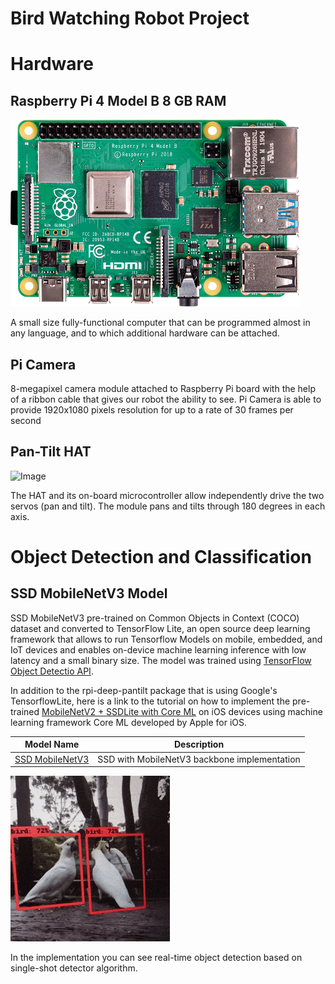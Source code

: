 # Bird Watching Robot Project


# Hardware 

## Raspberry Pi 4 Model B 8 GB RAM
![Image](rasp_pi_4_b_03_anw.png)

A small size fully-functional computer that can be programmed almost in any language, and to which additional hardware can be attached.

## Pi Camera

8-megapixel camera module attached to Raspberry Pi board with the help of a ribbon cable that gives our robot the ability to see. 
Pi Camera is able to provide 1920x1080 pixels resolution for up to a rate of 30 frames per second

## Pan-Tilt HAT 

![Image](20210218_150350.gif)

The HAT and its on-board microcontroller allow independently drive the two servos (pan and tilt). 
The module pans and tilts through 180 degrees in each axis.


# Object Detection and Classification 

## SSD MobileNetV3 Model

SSD MobileNetV3 pre-trained on Common Objects in Context (COCO) dataset and converted to TensorFlow Lite, an open source deep learning framework that allows to run Tensorflow Models on mobile, embedded, and IoT devices and enables on-device machine learning inference with low latency and a small binary size. 
The model was trained using [TensorFlow Object Detectio API](https://tensorflow-object-detection-api-tutorial.readthedocs.io/en/latest/ "TensorFlow Object Detection API").

In addition to the rpi-deep-pantilt package that is using Google's TensorflowLite, here is a link to the tutorial on how to implement the pre-trained [MobileNetV2 + SSDLite with Core ML](https://machinethink.net/blog/mobilenet-ssdlite-coreml/ "MobileNetV2 + SSDLite with Core ML") on iOS devices using machine learning framework Core ML developed by Apple for iOS.


| Model Name        | Description   |
| ----------------  | ------------- |
|  [SSD MobileNetV3](https://github.com/jennyrud01/rpi-deep-pantilt/tree/master/models/ "SSD MobileNetV3")  | SSD with MobileNetV3 backbone implementation   |


![Image](birds.gif)

In the implementation you can see real-time object detection based on single-shot detector algorithm. 
